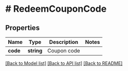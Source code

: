 # # RedeemCouponCode

## Properties

Name | Type | Description | Notes
------------ | ------------- | ------------- | -------------
**code** | **string** | Coupon code |

[[Back to Model list]](../../README.md#models) [[Back to API list]](../../README.md#endpoints) [[Back to README]](../../README.md)
